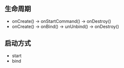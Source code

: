 ## 生命周期
- onCreate() -> onStartCommand() -> onDestroy()
- onCreate() -> onBind() -> unUnbind() -> onDestroy()

## 启动方式
- start
- bind